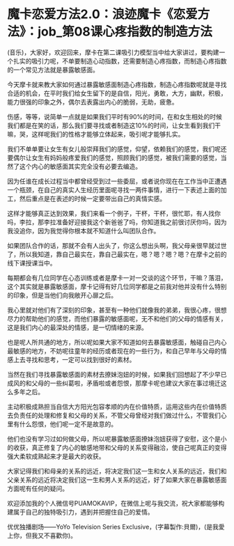# 魔卡恋爱方法2.0：浪迹魔卡《恋爱方法》：job_第08课心疼指数的制造方法

(音乐)，大家好，欢迎回来，摩卡在第二课吸引力模型当中给大家讲过，要构建一个扎实的吸引力呢，不单要制造心动指数，还需要制造心疼指数，而制造心疼指数的一个常见方法就是暴露敏感面。

今天摩卡就来教大家如何通过暴露敏感面制造心疼指数，制造心疼指数呢就是寻找合适的机会，在平时我们给女生留下的是自信，阳光，勇敢，大方，幽默，积极，能力很强的印象之外，偶尔去表露出内心的脆弱，无助，疲惫。

伤感，等等，说简单一点就是如果我们平时有90%的时间，在和女生相处的时候我们都是在笑的话，那么我们要寻找或者制造这10%的时间，让女生看到我们干嘛，哭，这样呢我们的性格才能够立体起来，吸引呢才能够扎实。

我们不单单要让女生有女儿般崇拜我们的感觉，仰望，依赖我们的感觉，我们呢还要偶尔让女生有妈妈般疼爱我们的感觉，照顾我们的感觉，被我们需要的感觉，当然了这个内心的敏感面其实完全没有必要去编造。

因为任谁在成长过程当中都曾经受到过一些委屈，或者说你现在在工作当中正遭遇一个瓶颈，在自己的真实人生经历里面呢寻找一两件事情，进行一下表述上面的加工，然后重点是在表述的时候一定要带出自己的真情实感。

这样才能够真正达到效果，我们来看一个例子，干杯，干杯，很忙耶，有人找你吗，李拉，那李拉准备好迎接我这个新爸爸了吗，你知道我之前很讨厌你吗，因为我没追你，因为我觉得你根本就不知道什么叫团队合作。

如果团队合作的话，那就不会有人出头了，你这么想出头啊，我父母亲很早就过世了，所以我知道，靠自己最实在，靠自己最实在，嗯？嗯？嗯？嗯？在摩卡之前的线下课授课当中。

每期都会有几位同学在心态训练或者是摩卡一对一交谈的这个环节，干嘛？落泪，这个其实就是暴露敏感面，摩卡记得有好几位同学都是之前我对他并没有什么特别的印象，但是当他们向我敞开心扉之后。

我心里就对他们有了深刻的印象，甚至有一种他们就像我的弟弟，我很心疼，很想尽力的帮助他们的感觉，而他们暴露的敏感面呢，无不和他们的父母的情感有关，这是我们内心的最深处的情感，是一切情绪的来源。

也是呢人所共通的地方，所以呢如果大家不知道如何去暴露敏感面，触碰自己内心最敏感的地方，不妨呢往童年的经历或者现在的一些行为，和自己早年与父母的情感上去寻找和思考，一定可以找到很好的素材。

当然在我们寻找暴露敏感面的素材去撩妹泡妞的时候，如果我们回想起了不少早已成风的和父母的一些纠葛啦，矛盾啦或者怨恨，那摩卡呢也建议大家在事过境迁这么多年之后。

主动积极成熟担当自信大方阳光包容孝顺的内在价值特质，运用这些内在价值特质去负责任的处理和修复和父母的关系，不管父母曾经对我们做过什么，不管我们心里有什么怨恨，他们呢一定不是故意的。

他们也没有学习过如何做父母，所以呢暴露敏感面撩妹泡妞获得了安慰，这个是小的收获，真正修复了内心的敏感地带和父母的关系变得融洽，使自己呢真正的变得强大柔软成熟起来才是最大的收获。

大家记得我们和母亲的关系的远近，将决定我们这一生和女人关系的远近，我们和父亲关系的远近将决定我们这一生和男人关系的远近，好了如果大家在暴露敏感面方面呢有任何的疑问。

欢迎添加我的个人微信号PUAMOKAVIP，在微信上呢与我交流，祝大家都能够构建属于自己的独特吸引力，遇到并把握住自己的爱情。

优优独播剧场——YoYo Television Series Exclusive，(字幕製作:貝爾)，(是我愛上你，但我又不喜歡你)。


